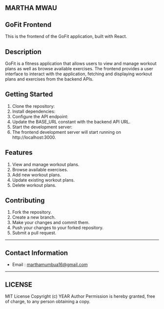 ## MARTHA MWAU
## GoFit Frontend
This is the frontend of the GoFit application, built with React.

## Description
GoFit is a fitness application that allows users to view and manage workout plans as well as browse available exercises. The frontend provides a user interface to interact with the application, fetching and displaying workout plans and exercises from the backend APIs.

## Getting Started
1. Clone the repository:
2. Install dependencies:
3. Configure the API endpoint:
4. Update the BASE_URL constant with the backend API URL.
5. Start the development server:
6. The frontend development server will start running on http://localhost:3000.

## Features
1. View and manage workout plans.
2. Browse available exercises.
3. Add new workout plans.
4. Update existing workout plans.
5. Delete workout plans.

## Contributing
1. Fork the repository.
2. Create a new branch.
3. Make your changes and commit them.
4. Push your changes to your forked repository.
5. Submit a pull request.

*****
## Contact Information
* Email : marthamumbua16@gmail.com
*****
## LICENSE
MIT License
Copyright (c) YEAR Author
Permission is hereby granted, free of charge, to any person obtaining a copy.